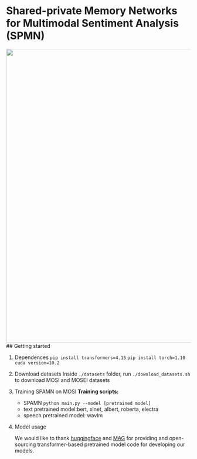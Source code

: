 # Shared-private Memory Networks for Multimodal Sentiment Analysis (SPMN)

<img src="https://github.com/xiaobaicaihhh/SPAMN/blob/main/img/model.png" width="800px" div align=center />
## Getting started

1. Dependences
   `pip install transformers=4.15`
   `pip install torch=1.10`
   `cuda version=10.2`

2. Download datasets
   Inside `./datasets` folder, run `./download_datasets.sh` to download MOSI and MOSEI datasets

3. Training SPAMN on MOSI
   **Training scripts:**

   - SPAMN `python main.py --model [pretrained model]`
   - text pretrained model:bert, xlnet, albert, roberta, electra
   - speech pretrained model: wavlm


4. Model usage

   We would like to thank [huggingface](https://huggingface.co/) and [MAG](https://github.com/WasifurRahman/BERT_multimodal_transformer) for providing and open-sourcing transformer-based pretrained model code for developing our models.


